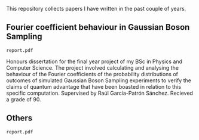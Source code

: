 This repository collects papers I have written in the past couple of years.

 
 ## Fourier coefficient behaviour in Gaussian Boson Sampling
 `report.pdf`
 
  Honours dissertation for the final year project of my BSc in Physics and Computer Science. The project involved calculating and analysing the behaviour of the Fourier coefficients of the probability distributions of outcomes of simulated    Gaussian Boson Sampling experiments to verify the claims of quantum advantage that have been boasted in relation to this specific computation. Supervised by Raúl García-Patrón Sánchez.
  Recieved a grade of 90. 

   
 ## Others
 `report.pdf`
 
 
